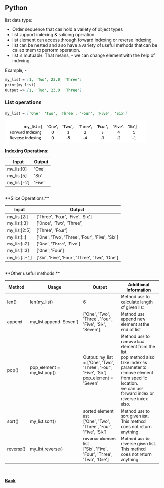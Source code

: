 ## Python
list data type:

- Order sequence that can hold a variety of object types.
- list support indexing & splicing operation.
- list element can access through forward indexing or reverse indexing
- list can be nested and also have a variety of useful methods that can be called them to perform operation.
- list is mutuable. That means, - we can change element with the help of indexing.

Example, - 

```markdown
my_list = [1, 'Two', 23.0, 'Three']
print(my_list)
Output => [1, 'Two', 23.0, 'Three']
```

### List operations

```markdown
my_list = ['One', 'Two', 'Three', 'Four', 'Five', 'Six']
```
![list_operations](../../images/list-operation.png)

**Indexing Operations:**

| Input | Output |
| --- | --- |
| my_list[0] | 'One' |
| my_list[5] | 'Six' |
| my_list[-2] | 'Five' | 

<br/>
**Slice Operations:**

| Input | Output |
| --- | --- |
| my_list[2:] | ['Three', 'Four', 'Five', 'Six'] |
| my_list[:3] | ['Once', 'Two', 'Three'] |
| my_list[2:5] | ['Three', 'Four'] |
| my_list[::] | ['One', 'Two', 'Three', 'Four', 'Five', 'Six'] |
| my_list[::2] | ['One', 'Three', 'Five'] |
| my_list[::3] | ['One', 'Four'] |
| my_list[::-1] | ['Six', 'Five', 'Four', 'Three', 'Two', 'One'] |

<br/>
**Other useful methods:**

| Method | Usage | Output | Additional Information |
| --- | --- | --- | --- |
| len() | len(my_list) | 6 | Method use to calculate length of given list |
| append | my_list.append('Seven') | ['One', 'Two', 'Three', 'Four', 'Five', 'Six', 'Seven'] | Method use append new element at the end of list |
| pop() | pop_element = my_list.pop() | Output: my_list = ['One', 'Two', 'Three', 'Four', 'Five', 'Six'] <br/> pop_element = 'Seven' | Method use to remove last element from the list. <br/> pop method also take index as parameter to remove element from specific location. <br/> we can use forward index or reverse index also. |
| sort() | my_list.sort() | sorted element list <br/> ['One', 'Two', 'Three', 'Four', 'Five', 'Six'] | Method use to sort given list. This method does not return anything. |
| reverse() | my_list.reverse() | reverse element list <br/> ['Six', 'Five', 'Four', 'Three', 'Two', 'One'] | Method use to reverse given list. This method does not return anything. |

<br/><br/>
[<i class="fa fa-arrow-left"></i> **Back**](../)
